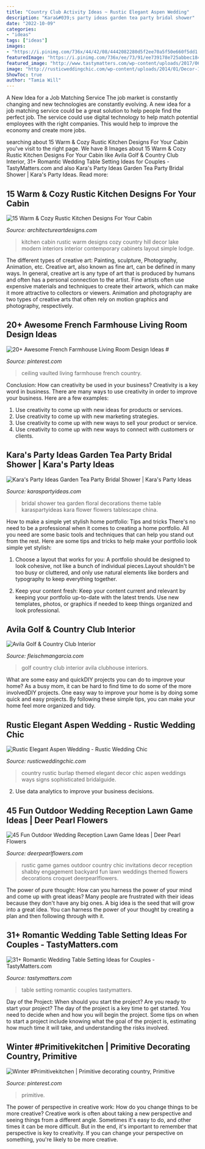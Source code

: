 ```yaml
---
title: "Country Club Activity Ideas ~ Rustic Elegant Aspen Wedding"
description: "Kara&#039;s party ideas garden tea party bridal shower"
date: "2022-10-09"
categories:
- "ideas"
tags: ["ideas"]
images:
- "https://i.pinimg.com/736x/44/42/08/4442082280d5f2ee70a5f50e660f5dd1.jpg"
featuredImage: "https://i.pinimg.com/736x/ee/73/91/ee739178e725abbec1847bfa403dbf64.jpg"
featured_image: "http://www.tastymatters.com/wp-content/uploads/2017/06/wedding-table-setting-ideas-z1.jpg"
image: "http://rusticweddingchic.com/wp-content/uploads/2014/01/Decor-1910.jpg"
ShowToc: true
author: "Tamia Will"
---
```



A New Idea for a Job Matching Service
The job market is constantly changing and new technologies are constantly evolving. A new idea for a job matching service could be a great solution to help people find the perfect job. The service could use digital technology to help match potential employees with the right companies. This would help to improve the economy and create more jobs.

	

		
searching about 15 Warm &amp; Cozy Rustic Kitchen Designs For Your Cabin you've visit to the right page. We have 8 Images about 15 Warm &amp; Cozy Rustic Kitchen Designs For Your Cabin like Avila Golf &amp; Country Club Interior, 31+ Romantic Wedding Table Setting Ideas for Couples - TastyMatters.com and also Kara&#039;s Party Ideas Garden Tea Party Bridal Shower | Kara&#039;s Party Ideas. Read more:
		
    
## 15 Warm &amp; Cozy Rustic Kitchen Designs For Your Cabin

<img loading=lazy src="http://www.architectureartdesigns.com/wp-content/uploads/2014/10/15-Warm-Cozy-Rustic-Kitchen-Designs-For-Your-Cabin-6-630x420.jpg" onerror="this.onerror=null;this.src='https://tse3.mm.bing.net/th?id=OIP.ZQ59vZvCPmbga1WvTHrZIwHaE8&amp;pid=15.1';" alt="15 Warm &amp; Cozy Rustic Kitchen Designs For Your Cabin">

_Source: architectureartdesigns.com_

>kitchen cabin rustic warm designs cozy country hill decor lake modern interiors interior contemporary cabinets layout simple lodge. 

	

The different types of creative art: Painting, sculpture, Photography, Animation, etc.
Creative art, also known as fine art, can be defined in many ways. In general, creative art is any type of art that is produced by humans and often has a personal connection to the artist. Fine artists often use expensive materials and techniques to create their artwork, which can make it more attractive to collectors or viewers. Animation and photography are two types of creative arts that often rely on motion graphics and photography, respectively.

    
## 20+ Awesome French Farmhouse Living Room Design Ideas #

<img loading=lazy src="https://i.pinimg.com/736x/ee/73/91/ee739178e725abbec1847bfa403dbf64.jpg" onerror="this.onerror=null;this.src='https://tse4.mm.bing.net/th?id=OIP.nwxFTxSPlEs5LhfCVxS3ygHaJ7&amp;pid=15.1';" alt="20+ Awesome French Farmhouse Living Room Design Ideas #">

_Source: pinterest.com_

>ceiling vaulted living farmhouse french country. 

	

Conclusion: How can creativity be used in your business?
Creativity is a key word in business. There are many ways to use creativity in order to improve your business. Here are a few examples:
1. Use creativity to come up with new ideas for products or services.
2. Use creativity to come up with new marketing strategies.
3. Use creativity to come up with new ways to sell your product or service.
4. Use creativity to come up with new ways to connect with customers or clients.

    
## Kara&#039;s Party Ideas Garden Tea Party Bridal Shower | Kara&#039;s Party Ideas

<img loading=lazy src="https://karaspartyideas.com/wp-content/uploads/2017/09/Garden-Tea-Party-Bridal-Shower-via-Karas-Party-Ideas-KarasPartyIdeas.com15.jpg" onerror="this.onerror=null;this.src='https://tse2.mm.bing.net/th?id=OIP.7LmoYV2vU-xMv_iDKHV-8AHaLH&amp;pid=15.1';" alt="Kara&#039;s Party Ideas Garden Tea Party Bridal Shower | Kara&#039;s Party Ideas">

_Source: karaspartyideas.com_

>bridal shower tea garden floral decorations theme table karaspartyideas kara flower flowers tablescape china. 

	

How to make a simple yet stylish home portfolio: Tips and tricks
There's no need to be a professional when it comes to creating a home portfolio. All you need are some basic tools and techniques that can help you stand out from the rest. Here are some tips and tricks to help make your portfolio look simple yet stylish:
1. Choose a layout that works for you: A portfolio should be designed to look cohesive, not like a bunch of individual pieces.Layout shouldn't be too busy or cluttered, and only use natural elements like borders and typography to keep everything together.

2. Keep your content fresh: Keep your content current and relevant by keeping your portfolio up-to-date with the latest trends. Use new templates, photos, or graphics if needed to keep things organized and look professional.


    
## Avila Golf &amp; Country Club Interior

<img loading=lazy src="https://www.fleischmangarcia.com/wp-content/uploads/2017/02/interiors-recreational-and-clubhouse-avila-golf-and-country-club-003.jpg" onerror="this.onerror=null;this.src='https://tse4.mm.bing.net/th?id=OIP.xtE6n57yf8DZBgbJowpAsAHaFj&amp;pid=15.1';" alt="Avila Golf &amp; Country Club Interior">

_Source: fleischmangarcia.com_

>golf country club interior avila clubhouse interiors. 

	

What are some easy and quickDIY projects you can do to improve your home?
As a busy mom, it can be hard to find time to do some of the more involvedDIY projects. One easy way to improve your home is by doing some quick and easy projects. By following these simple tips, you can make your home feel more organized and tidy.

    
## Rustic Elegant Aspen Wedding - Rustic Wedding Chic

<img loading=lazy src="http://rusticweddingchic.com/wp-content/uploads/2014/01/Decor-1910.jpg" onerror="this.onerror=null;this.src='https://tse1.mm.bing.net/th?id=OIP.fRyMv4rQPtQMXQ6NSHssgAHaLH&amp;pid=15.1';" alt="Rustic Elegant Aspen Wedding - Rustic Wedding Chic">

_Source: rusticweddingchic.com_

>country rustic burlap themed elegant decor chic aspen weddings ways signs sophisticated bridalguide. 

	

2. Use data analytics to improve your business decisions.

    
## 45 Fun Outdoor Wedding Reception Lawn Game Ideas | Deer Pearl Flowers

<img loading=lazy src="http://www.deerpearlflowers.com/wp-content/uploads/2015/03/rustic-shabby-chic-wedding-game-decor.jpg" onerror="this.onerror=null;this.src='https://tse2.mm.bing.net/th?id=OIP.8RxKoXZc5lXR41KdpGhdowHaLH&amp;pid=15.1';" alt="45 Fun Outdoor Wedding Reception Lawn Game Ideas | Deer Pearl Flowers">

_Source: deerpearlflowers.com_

>rustic game games outdoor country chic invitations decor reception shabby engagement backyard fun lawn weddings themed flowers decorations croquet deerpearlflowers. 

	

The power of pure thought: How can you harness the power of your mind and come up with great ideas?
Many people are frustrated with their ideas because they don't have any big ones. A big idea is the seed that will grow into a great idea. You can harness the power of your thought by creating a plan and then following through with it.

    
## 31+ Romantic Wedding Table Setting Ideas For Couples - TastyMatters.com

<img loading=lazy src="http://www.tastymatters.com/wp-content/uploads/2017/06/wedding-table-setting-ideas-z1.jpg" onerror="this.onerror=null;this.src='https://tse2.mm.bing.net/th?id=OIP.gTik58G4Fy1VNlmvMc1DVgHaLH&amp;pid=15.1';" alt="31+ Romantic Wedding Table Setting Ideas for Couples - TastyMatters.com">

_Source: tastymatters.com_

>table setting romantic couples tastymatters. 

	

Day of the Project: When should you start the project?
Are you ready to start your project? The day of the project is a key time to get started. You need to decide when and how you will begin the project. Some tips on when to start a project include knowing what the goal of the project is, estimating how much time it will take, and understanding the risks involved.

    
## Winter #Primitivekitchen | Primitive Decorating Country, Primitive

<img loading=lazy src="https://i.pinimg.com/736x/44/42/08/4442082280d5f2ee70a5f50e660f5dd1.jpg" onerror="this.onerror=null;this.src='https://tse3.mm.bing.net/th?id=OIP.SwMesRgvpR7P5wU_le_IUwHaNG&amp;pid=15.1';" alt="Winter #Primitivekitchen | Primitive decorating country, Primitive">

_Source: pinterest.com_

>primitive. 

	

The power of perspective in creative work: How do you change things to be more creative?
Creative work is often about taking a new perspective and seeing things from a different angle. Sometimes it's easy to do, and other times it can be more difficult. But in the end, it's important to remember that perspective is key to creativity. If you can change your perspective on something, you're likely to be more creative.

